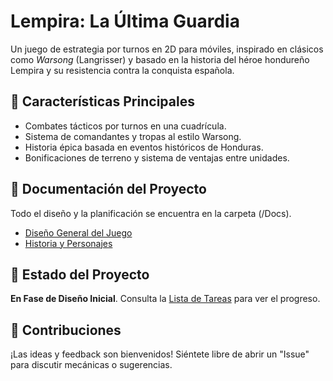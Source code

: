 # Lempira: La Última Guardia


Un juego de estrategia por turnos en 2D para móviles, inspirado en clásicos como *Warsong* (Langrisser) y basado en la historia del héroe hondureño Lempira y su resistencia contra la conquista española.

## 🎯 Características Principales

*   Combates tácticos por turnos en una cuadrícula.
*   Sistema de comandantes y tropas al estilo Warsong.
*   Historia épica basada en eventos históricos de Honduras.
*   Bonificaciones de terreno y sistema de ventajas entre unidades.

## 📁 Documentación del Proyecto

Todo el diseño y la planificación se encuentra en la carpeta (/Docs).
*   [Diseño General del Juego](/Docs/01-Diseno-Del-Juego.md)
*   [Historia y Personajes](/Docs/02-Historia-y-Personajes.md)

## 🚀 Estado del Proyecto

**En Fase de Diseño Inicial**. Consulta la [Lista de Tareas](TODO.md) para ver el progreso.

## 👥 Contribuciones

¡Las ideas y feedback son bienvenidos! Siéntete libre de abrir un "Issue" para discutir mecánicas o sugerencias.
